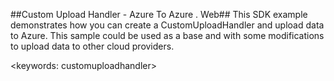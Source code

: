 ##Custom Upload Handler - Azure To Azure . Web##
This SDK example demonstrates how you can create a CustomUploadHandler and upload data to Azure. This sample could be used as a base and with some modifications to upload data to other cloud providers.

<keywords: customuploadhandler>